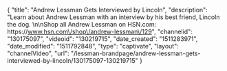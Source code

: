 {
    "title": "Andrew Lessman Gets Interviewed by Lincoln",
    "description": "Learn about Andrew Lessman with an interview by his best friend, Lincoln the dog. \n\nShop all Andrew Lessman on HSN.com: https:\/\/www.hsn.com\/shop\/andrew-lessman\/129",
    "channelid": "130175097",
    "videoid": "130219715",
    "date_created": "1511283971",
    "date_modified": "1511792848",
    "type": "captivate",
    "layout": "channelVideo",
    "url": "\/lessman-brandpage\/andrew-lessman-gets-interviewed-by-lincoln\/130175097-130219715"
}